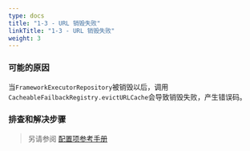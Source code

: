 ```yaml
---
type: docs
title: "1-3 - URL 销毁失败"
linkTitle: "1-3 - URL 销毁失败"
weight: 3
---
```


### 可能的原因 
当`FrameworkExecutorRepository`被销毁以后，调用`CacheableFailbackRegistry.evictURLCache`会导致销毁失败，产生错误码。

### 排查和解决步骤

> 另请参阅 [配置项参考手册](../../../reference-manual/config/properties)
